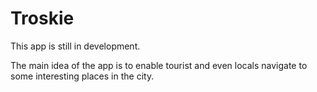 # Troskie

This app is still in development.

The main idea of the app is to enable tourist and even locals navigate to some interesting places in 
the city.


